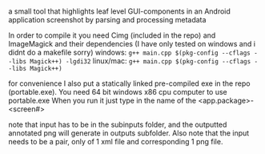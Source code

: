 # 
a small tool that highlights leaf level GUI-components in an Android application screenshot by parsing and processing metadata

In order to compile it you need Cimg (included in the repo) and ImageMagick and their dependencies
(I have only tested on windows and i didnt do a makefile sorry)
windows: `g++ main.cpp $(pkg-config --cflags --libs Magick++) -lgdi32`
linux/mac: `g++ main.cpp $(pkg-config --cflags --libs Magick++) `

for convenience I also put a statically linked pre-compiled exe in the repo (portable.exe). You need 64 bit windows x86 cpu computer to use portable.exe
When you run it just type in the name of the <app.package>-<screen#>

note that input has to be in the subinputs folder, and the outputted annotated png will generate in outputs subfolder. Also note that the input needs to be a pair, only of 1 xml file and corresponding 1 png file.
